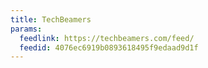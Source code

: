 ```yaml
---
title: TechBeamers
params:
  feedlink: https://techbeamers.com/feed/
  feedid: 4076ec6919b0893618495f9edaad9d1f
---
```

